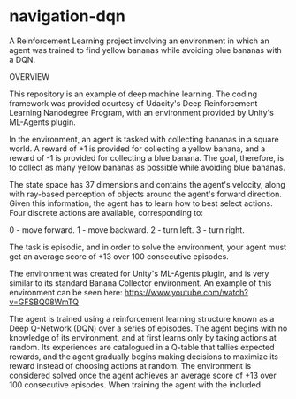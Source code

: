 # navigation-dqn
A Reinforcement Learning project involving an environment in which an agent was trained to find yellow bananas while avoiding blue bananas with a DQN.

OVERVIEW

This repository is an example of deep machine learning. The coding framework was provided courtesy of Udacity's Deep Reinforcement Learning Nanodegree Program, with an environment provided by Unity's ML-Agents plugin.

In the environment, an agent is tasked with collecting bananas in a square world. A reward of +1 is provided for collecting a yellow banana, and a reward of -1 is provided for collecting a blue banana. The goal, therefore, is to collect as many yellow bananas as possible while avoiding blue bananas.

The state space has 37 dimensions and contains the agent's velocity, along with ray-based perception of objects around the agent's forward direction. Given this information, the agent has to learn how to best select actions. Four discrete actions are available, corresponding to:

0 - move forward.
1 - move backward.
2 - turn left.
3 - turn right.

The task is episodic, and in order to solve the environment, your agent must get an average score of +13 over 100 consecutive episodes.

The environment was created for Unity's ML-Agents plugin, and is very similar to its standard Banana Collector environment. An example of this environment can be seen here: https://www.youtube.com/watch?v=GFSBQ08WmTQ

The agent is trained using a reinforcement learning structure known as a Deep Q-Network (DQN) over a series of episodes. The agent begins with no knowledge of its environment, and at first learns only by taking actions at random. Its experiences are catalogued in a Q-table that tallies expected rewards, and the agent gradually begins making decisions to maximize its reward instead of choosing actions at random. The environment is considered solved once the agent achieves an average score of +13 over 100 consecutive episodes. When training the agent with the included 
